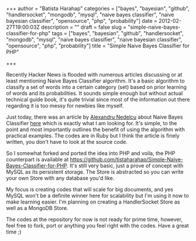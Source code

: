 +++
author = "Batista Harahap"
categories = ["bayes", "bayesian", "github", "handlersocket", "mongodb", "mysql", "naive bayes classifier", "naive bayesian classifier", "opensource", "php", "probability"]
date = 2012-02-27T19:00:03Z
description = ""
draft = false
slug = "simple-naive-bayes-classifier-for-php"
tags = ["bayes", "bayesian", "github", "handlersocket", "mongodb", "mysql", "naive bayes classifier", "naive bayesian classifier", "opensource", "php", "probability"]
title = "Simple Naive Bayes Classifier for PHP"

+++


Recently Hacker News is flooded with numerous articles discussing or at least mentioning Naive Bayes Classifier algorithm. It's a basic algorithm to classify a set of words into a certain category (set) based on prior learning of words and its probabilities. It sounds simple enough but without actual technical guide book, it's quite trivial since most of the information out there regarding it is too messy for newbies like myself.

Just today, there was an article by <a href="https://github.com/alexandru" target="_blank">Alexandru Nedelcu</a> about Naive Bayes Classifier <a href="http://bionicspirit.com/blog/2012/02/09/howto-build-naive-bayes-classifier.html" target="_blank">here</a> which is exactly what I am looking for. It's simple, to the point and most importantly outlines the benefit of using the algorithm with practical examples. The codes are in Ruby but I think the article is finely written, you don't have to look at the source code.

So I somewhat forked and ported the idea into PHP and voila, the PHP counterpart is available at <a href="https://github.com/tistaharahap/Simple-Naive-Bayes-Classifier-for-PHP" target="_blank">https://github.com/tistaharahap/Simple-Naive-Bayes-Classifier-for-PHP</a>. It's still very basic, just a prove of concept with MySQL as its persistent storage. The Store is abstracted so you can write your own Store with any database you'd like.

My focus is creating codes that will scale for big documents, and yes MySQL won't be a definite winner here for scalability but I'm using it now to make learning easier. I'm planning on creating a HandlerSocket Store as well as a MongoDB Store.

The codes at the repository for now is not ready for prime time, however, feel free to fork, port or anything you feel right with the codes. Have a great time ;)